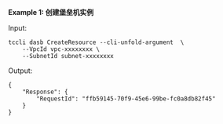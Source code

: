 **Example 1: 创建堡垒机实例**



Input: 

```
tccli dasb CreateResource --cli-unfold-argument  \
    --VpcId vpc-xxxxxxxx \
    --SubnetId subnet-xxxxxxxx
```

Output: 
```
{
    "Response": {
        "RequestId": "ffb59145-70f9-45e6-99be-fc0a8db82f45"
    }
}
```

